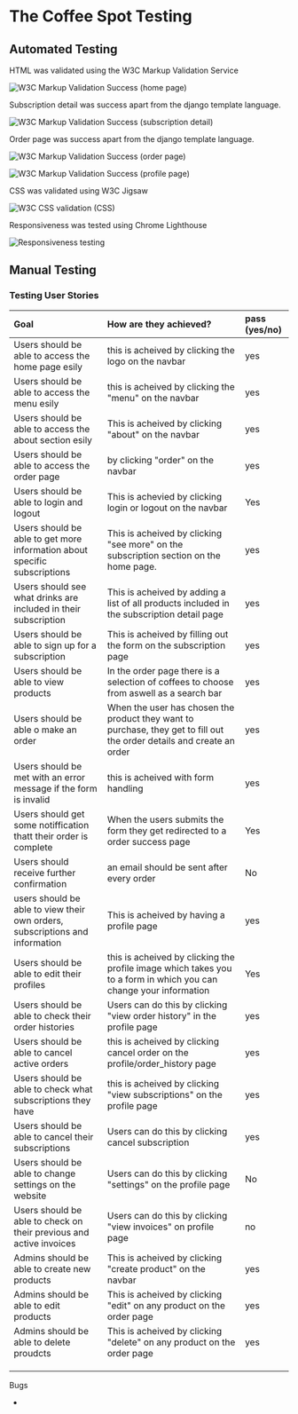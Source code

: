 # The Coffee Spot Testing

## Automated Testing

HTML was validated using the W3C Markup Validation Service

![W3C Markup Validation Success (home page)](static/testing/home-page-check.png)

Subscription detail was success apart from the django template language.

![W3C Markup Validation Success (subscription detail)](static/testing/subscription-detail-check.png)

Order page was success apart from the django template language.

![W3C Markup Validation Success (order page)](static/testing/order-page-check.png)

![W3C Markup Validation Success (profile page)](static/testing/profile-page-check.png)

CSS was validated using W3C Jigsaw

![W3C CSS validation (CSS)](static/testing/css-check.png)

Responsiveness was tested using Chrome Lighthouse

![Responsiveness testing](static/testing/responsive-test.png)

## Manual Testing

### Testing User Stories

| Goal | How are they achieved? | pass (yes/no) |
|:---|:---|:---|
| Users should be able to access the home page esily| this is acheived by clicking the logo on the navbar| yes |
| Users should be able to access the menu esily| this is acheived by clicking the "menu" on the navbar | yes |
| Users should be able to access the about section esily | This is acheived by clicking "about" on the navbar | yes |
| Users should be able to access the order page | by clicking "order" on the navbar | yes |
| Users should be able to login and logout | This is achevied by clicking login or logout on the navbar | Yes |
| Users should be able to get more information about specific subscriptions | This is acheived by clicking "see more" on the subscription section on the home page. | yes |
| Users should see what drinks are included in their subscription | This is acheived by adding a list of all products included in the subscription detail page | yes |
| Users should be able to sign up for a subscription | This is acheived by filling out the form on the subscription page | yes |
| Users should be able to view products | In the order page there is a selection of coffees to choose from aswell as a search bar | yes |
| Users should be able o make an order | When the user has chosen the product they want to purchase, they get to fill out the order details and create an order | yes |
| Users should be met with an error message if the form is invalid | this is acheived with form handling | yes |
| Users should get some notiffication thatt their order is complete | When the users submits the form they get redirected to a order success page | Yes |
| Users should receive further confirmation | an email should be sent after every order | No |
| users should be able to view their own orders, subscriptions and information | This is acheived by having a profile page | yes |
| Users should be able to edit their profiles | this is acheived by clicking the profile image which takes you to a form in which you can change your information | Yes |
| Users should be able to check their order histories | Users can do this by clicking "view order history" in the profile page | yes |
| Users should be able to cancel active orders | this is acheived by clicking cancel order on the profile/order_history page | yes |
| Users should be able to check what subscriptions they have | this is acheived by clicking "view subscriptions" on the profile page | yes |
| Users should be able to cancel their subscriptions | Users can do this by clicking cancel subscription | yes |
| Users should be able to change settings on the website | Users can do this by clicking "settings" on the profile page | No |
| Users should be able to check on their previous and active invoices | Users can do this by clicking "view invoices" on profile page | no |
| Admins should be able to create new products | This is acheived by clicking "create product" on the navbar | yes |
| Admins should be able to edit products | This is acheived by clicking "edit" on any product on the order page | yes |
| Admins should be able to delete proudcts | This is acheived by clicking "delete" on any product on the order page | yes |
|  |  |  |
|  |  |  |
|  |  |  |


Bugs

* 